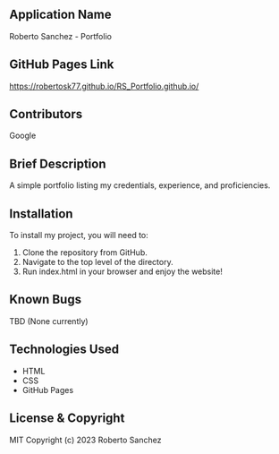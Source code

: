 ## Application Name

Roberto Sanchez - Portfolio


## GitHub Pages Link

https://robertosk77.github.io/RS_Portfolio.github.io/


## Contributors

Google


## Brief Description

A simple portfolio listing my credentials, experience, and proficiencies. 


## Installation

To install my project, you will need to:

1. Clone the repository from GitHub.
2. Navigate to the top level of the directory.
3. Run index.html in your browser and enjoy the website!

## Known Bugs

TBD (None currently)

## Technologies Used

* HTML
* CSS
* GitHub Pages


## License & Copyright

MIT
Copyright (c) 2023 Roberto Sanchez
